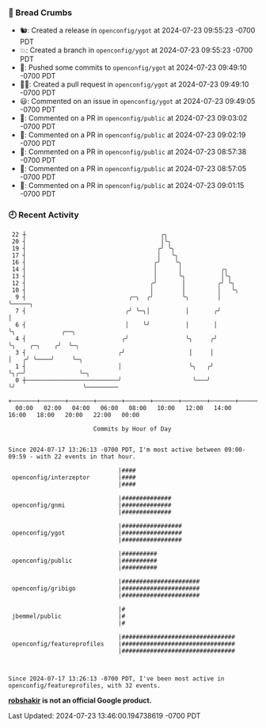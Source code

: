 ### 🍞 Bread Crumbs

 * 🐿: Created a release in `openconfig/ygot` at 2024-07-23 09:55:23 -0700 PDT
 * 💥: Created a branch in `openconfig/ygot` at 2024-07-23 09:55:23 -0700 PDT
 * 🚢: Pushed some commits to `openconfig/ygot` at 2024-07-23 09:49:10 -0700 PDT
 * ✍🏼: Created a pull request in `openconfig/ygot` at 2024-07-23 09:49:10 -0700 PDT
 * 😃: Commented on an issue in `openconfig/ygot` at 2024-07-23 09:49:05 -0700 PDT
 * 💬: Commented on a PR in  `openconfig/public` at 2024-07-23 09:03:02 -0700 PDT
 * 💬: Commented on a PR in  `openconfig/public` at 2024-07-23 09:02:19 -0700 PDT
 * 💬: Commented on a PR in  `openconfig/public` at 2024-07-23 08:57:38 -0700 PDT
 * 💬: Commented on a PR in  `openconfig/public` at 2024-07-23 08:57:05 -0700 PDT
 * 💬: Commented on a PR in  `openconfig/public` at 2024-07-23 09:01:15 -0700 PDT

### 🕘 Recent Activity
```
 22 ┼                                      ╭╮
 20 ┤                                      │╰╮
 19 ┤                                     ╭╯ ╰╮
 17 ┤                                     │   ╰╮
 16 ┤                                    ╭╯    ╰╮
 14 ┤                                    │      │           ╭╮
 13 ┤                                    │      ╰╮          │╰╮
 12 ┤                                   ╭╯       │         ╭╯ ╰╮
 10 ┤                                   │        │         │   ╰╮
  9 ┤                             ╭─╮  ╭╯        ╰╮        │    ╰─────╮
  7 ┤                            ╭╯ ╰─╮│          │       ╭╯          │
  6 ┤                            │    ╰╯          │       │           ╰╮             ╭──╮
  4 ┤                           ╭╯                ╰╮     ╭╯            ╰╮    ╭─╮    ╭╯  ╰─╮
  3 ┤                          ╭╯                  │     │              │   ╭╯ ╰────╯     ╰─╮
  1 ┤                          │                   ╰╮   ╭╯              ╰╮╭─╯               ╰─╮
  0 ┼──────────────────────────╯                    ╰───╯                ╰╯                   ╰─────────
    +───────+───────+───────+───────+───────+───────+───────+───────+───────+───────+───────+───────+────
  00:00   02:00   04:00   06:00   08:00   10:00   12:00   14:00   16:00   18:00   20:00   22:00   00:00   

						Commits by Hour of Day


Since 2024-07-17 13:26:13 -0700 PDT, I'm most active between 09:00-09:59 - with 22 events in that hour.

```



```
                               |####
 openconfig/interzeptor        |####
                               |####

                               |##############
 openconfig/gnmi               |##############
                               |##############

                               |#################
 openconfig/ygot               |#################
                               |#################

                               |##########
 openconfig/public             |##########
                               |##########

                               |######################
 openconfig/gribigo            |######################
                               |######################

                               |#
 jbemmel/public                |#
                               |#

                               |################################
 openconfig/featureprofiles    |################################
                               |################################



Since 2024-07-17 13:26:13 -0700 PDT, I've been most active in openconfig/featureprofiles, with 32 events.

```
**[robshakir](mailto:robjs@google.com) is not an official Google product.**  


Last Updated: 2024-07-23 13:46:00.194738619 -0700 PDT
